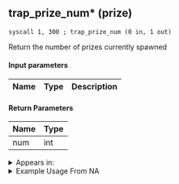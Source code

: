 ## trap_prize_num* (prize)

`syscall 1, 300 ; trap_prize_num (0 in, 1 out)`

Return the number of prizes currently spawned

#### Input parameters
| Name | Type | Description
|------|------|------------


#### Return Parameters
| Name | Type
|------|-----
| num   | int   


<details>
	<summary>Appears in:</summary>

</details>

<details>
	<summary>Example Usage From NA</summary>
```

```
</details>

